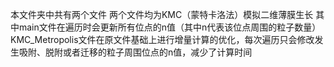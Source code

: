 本文件夹中共有两个文件
两个文件均为KMC（蒙特卡洛法）模拟二维薄膜生长
其中main文件在遍历时会更新所有位点的n值（其中n代表该位点周围的粒子数量）
KMC_Metropolis文件在原文件基础上进行增量计算的优化，每次遍历只会修改发生吸附、脱附或者迁移的粒子周围位点的n值，减少了计算时间
